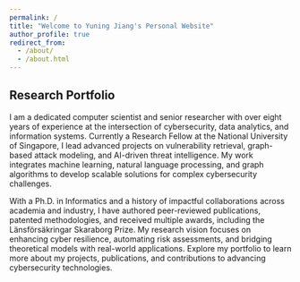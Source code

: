```yaml
---
permalink: /
title: "Welcome to Yuning Jiang's Personal Website"
author_profile: true
redirect_from: 
  - /about/
  - /about.html
---
```


Research Portfolio
------
I am a dedicated computer scientist and senior researcher with over eight years of experience at the intersection of cybersecurity, data analytics, and information systems. Currently a Research Fellow at the National University of Singapore, I lead advanced projects on vulnerability retrieval, graph-based attack modeling, and AI-driven threat intelligence. My work integrates machine learning, natural language processing, and graph algorithms to develop scalable solutions for complex cybersecurity challenges.

With a Ph.D. in Informatics and a history of impactful collaborations across academia and industry, I have authored peer-reviewed publications, patented methodologies, and received multiple awards, including the Länsförsäkringar Skaraborg Prize. My research vision focuses on enhancing cyber resilience, automating risk assessments, and bridging theoretical models with real-world applications. Explore my portfolio to learn more about my projects, publications, and contributions to advancing cybersecurity technologies.
